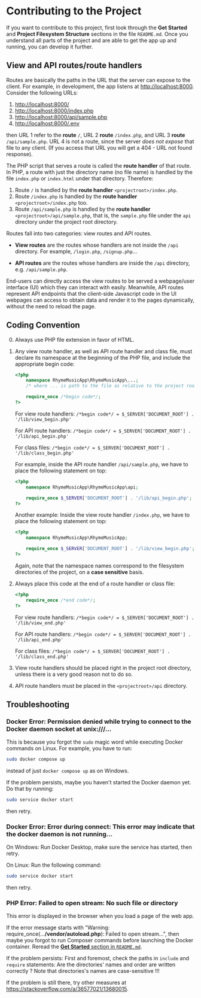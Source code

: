 # Contributing to the Project

If you want to contribute to this project, first look through the **Get Started** and **Project Filesystem Structure** sections in the file `README.md`. Once you understand all parts of the project and are able to get the app up and running, you can develop it further.

## View and API routes/route handlers

Routes are basically the paths in the URL that the server can expose to the client. For example, in development, the app listens at <http://localhost:8000>. Consider the following URLs:

1. <http://localhost:8000/>
2. <http://localhost:8000/index.php>
3. <http://localhost:8000/api/sample.php>
4. <http://localhost:8000/.env>

then URL 1 refer to the **route** `/`, URL 2 **route** `/index.php`, and URL 3 **route** `/api/sample.php`. URL 4 is not a route, since the server *does not expose* that file to any client. (If you access that URL you will get a 404 - URL not found response).

The PHP script that serves a route is called the **route handler** of that route. In PHP, a route with just the directory name (no file name) is handled by the file `index.php` or `index.html` under that directory. Therefore:

1. Route `/` is handled by the **route handler** `<projectroot>/index.php`.
2. Route `/index.php` is handled by the **route handler** `<projectroot>/index.php` too.
3. Route `/api/sample.php` is handled by the **route handler** `<projectroot>/api/sample.php`, that is, the `sample.php` file under the `api` directory under the project root directory.

Routes fall into two categories: view routes and API routes.

 - **View routes** are the routes whose handlers are not inside the `/api` directory. For example, `/login.php`, `/signup.php`...

 - **API routes** are the routes whose handlers are inside the `/api` directory, e.g. `/api/sample.php`.

End-users can directly access the view routes to be served a webpage/user interface (UI) which they can interact with easily. Meanwhile, API routes represent API endpoints that the client-side Javascript code in the UI webpages can access to obtain data and render it to the pages dynamically, without the need to reload the page.

## Coding Convention

0. Always use PHP file extension in favor of HTML.

1. Any view route handler, as well as API route handler and class file, must declare its namespace at the beginning of the PHP file, and include the appropriate begin code:

    ```php
    <?php
        namespace RhymeMusicApp\RhymeMusicApp\...;
        /* where ... is path to the file as relative to the project root, case-sensitive*/

        require_once /*begin code*/;
    ?>
    ```

    For view route handlers: `/*begin code*/ = $_SERVER['DOCUMENT_ROOT'] . '/lib/view_begin.php'`

    For API route handlers: `/*begin code*/ = $_SERVER['DOCUMENT_ROOT'] . '/lib/api_begin.php'`

    For class files: `/*begin code*/ = $_SERVER['DOCUMENT_ROOT'] . '/lib/class_begin.php'`

    For example, inside the API route handler `/api/sample.php`, we have to place the following statement on top:

    ```php
    <?php
        namespace RhymeMusicApp\RhymeMusicApp\api;

        require_once $_SERVER['DOCUMENT_ROOT'] . '/lib/api_begin.php';
    ?>
    ```

    Another example: Inside the view route handler `/index.php`, we have to place the following statement on top:

    ```php
    <?php
        namespace RhymeMusicApp\RhymeMusicApp;

        require_once $_SERVER['DOCUMENT_ROOT'] . '/lib/view_begin.php';
    ?>
    ```

    Again, note that the namespace names correspond to the filesystem directories of the project, on a **case sensitive** basis.

2. Always place this code at the end of a route handler or class file:

    ```php
    <?php
        require_once /*end code*/;
    ?>
    ```

    For view route handlers: `/*begin code*/ = $_SERVER['DOCUMENT_ROOT'] . '/lib/view_end.php'`

    For API route handlers: `/*begin code*/ = $_SERVER['DOCUMENT_ROOT'] . '/lib/api_end.php'`

    For class files: `/*begin code*/ = $_SERVER['DOCUMENT_ROOT'] . '/lib/class_end.php'`

3. View route handlers should be placed right in the project root directory, unless there is a very good reason not to do so.

4. API route handlers must be placed in the `<projectroot>/api` directory.

## Troubleshooting

### Docker Error: Permission denied while trying to connect to the Docker daemon socket at unix:///...

This is because you forgot the `sudo` magic word while executing Docker commands on Linux. For example, you have to run:

```sh
sudo docker compose up
```

instead of just `docker compose up` as on Windows.

If the problem persists, maybe you haven't started the Docker daemon yet. Do that by running:

```sh
sudo service docker start
```

then retry.

### Docker Error: Error during connect: This error may indicate that the docker daemon is not running...

On Windows: Run Docker Desktop, make sure the service has started, then retry.

On Linux: Run the following command:

```sh
sudo service docker start
```

then retry.

### PHP Error: Failed to open stream: No such file or directory

This error is displayed in the browser when you load a page of the web app.

If the error message starts with "Warning: require_once(...**/vendor/autoload.php**): Failed to open stream...", then maybe you forgot to run Composer commands before launching the Docker container. Reread the [**Get Started** section in `README.md`](/README.md#get-started).

If the problem persists: First and foremost, check the paths in `include` and `require` statements: Are the directories' names and order are written correctly ? Note that directories's names are case-sensitive !!!

If the problem is still there, try other measures at <https://stackoverflow.com/a/36577021/13680015>.
